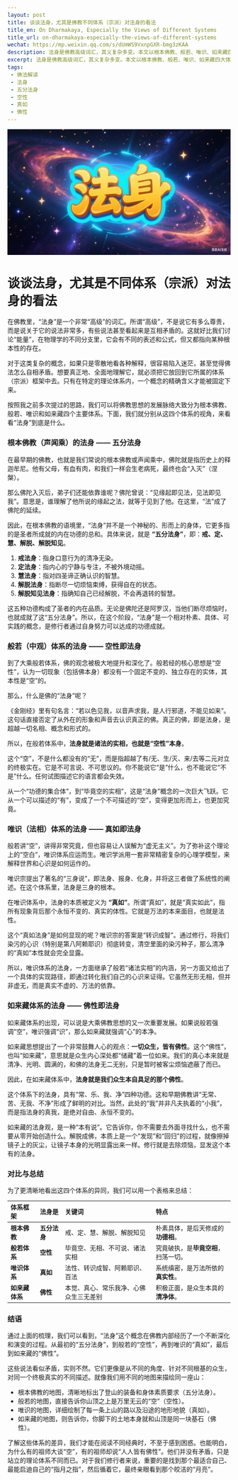 ```yaml
---
layout: post
title: 谈谈法身，尤其是佛教不同体系（宗派）对法身的看法
title_en: On Dharmakaya, Especially the Views of Different Systems
title_url: on-dharmakaya-especially-the-views-of-different-systems
wechat: https://mp.weixin.qq.com/s/dUmWS9VxnpGXR-bmg3zKAA
description: 法身是佛教高级词汇，其义复杂多变。本文以根本佛教、般若、唯识、如来藏四大体系为框架，分别阐述其对法身（五分法身、空性、真如、佛性）的独特解释，以助读者建立清晰的体系化认知。
excerpt: 法身是佛教高级词汇，其义复杂多变。本文以根本佛教、般若、唯识、如来藏四大体系为框架，分别阐述其对法身（五分法身、空性、真如、佛性）的独特解释，以助读者建立清晰的体系化认知。
tags:
 - 佛法解读
 - 法身
 - 五分法身
 - 空性
 - 真如
 - 佛性
---
```


![](../images/2025-07-18-20-11-15.png)

# 谈谈法身，尤其是不同体系（宗派）对法身的看法

在佛教里，“法身”是一个非常“高级”的词汇。所谓“高级”，不是说它有多么尊贵，而是说关于它的说法非常多，有些说法甚至看起来是互相矛盾的。这就好比我们讨论“能量”，在物理学的不同分支里，它会有不同的表述和公式，但又都指向某种根本性的存在。

对于这类复杂的概念，如果只是零散地看各种解释，很容易陷入迷茫，甚至觉得佛法怎么自相矛盾。想要真正地、全面地理解它，就必须把它放回到它所属的体系（宗派）框架中去。只有在特定的理论体系内，一个概念的精确含义才能被固定下来。

按照我之前多次提过的思路，我们可以将佛教思想的发展脉络大致分为根本佛教、般若、唯识和如来藏四个主要体系。下面，我们就分别从这四个体系的视角，来看看“法身”到底是什么。

### 根本佛教（声闻乘）的法身 —— 五分法身

在最早期的佛教，也就是我们常说的根本佛教或声闻乘中，佛陀就是指历史上的释迦牟尼。他有父母，有血有肉，和我们一样会生老病死，最终也会“入灭”（涅槃）。

那么佛陀入灭后，弟子们还能依靠谁呢？佛陀曾说：“见缘起即见法，见法即见我”。意思是，谁理解了他所说的缘起之法，就等于见到了他。在这里，“法”成了佛陀的延续。

因此，在根本佛教的语境里，“法身”并不是一个神秘的、形而上的身体，它更多指的是圣者所成就的内在功德的总和。具体来说，就是 **“五分法身”**，即：**戒、定、慧、解脱、解脱知见**。

1.  **戒法身**：指身口意行为的清净无染。
2.  **定法身**：指内心的宁静与专注，不被外境动摇。
3.  **慧法身**：指对四圣谛正确认识的智慧。
4.  **解脱法身**：指断尽一切烦恼束缚，获得自在的状态。
5.  **解脱知见法身**：指确知自己已经解脱，不会再退转的智慧。

这五种功德构成了圣者的内在品质。无论是佛陀还是阿罗汉，当他们断尽烦恼时，也就成就了这“五分法身”。所以，在这个阶段，“法身”是一个相对朴素、具体、可实践的概念，是修行者通过自身努力可以达成的功德成就。

### 般若（中观）体系的法身 —— 空性即法身

到了大乘般若体系，佛的观念被极大地提升和深化了。般若经的核心思想是“空性”，认为一切现象（包括佛本身）都没有一个固定不变的、独立存在的实体，其本性是“空”的。

那么，什么是佛的“法身”呢？

《金刚经》里有句名言：“若以色见我，以音声求我，是人行邪道，不能见如来”。这句话直接否定了从外在的形象和声音去认识真正的佛。真正的佛，即是法身，是超越一切名相、概念和形式的。

所以，在般若体系中，**法身就是诸法的实相，也就是“空性”本身**。

这个“空”，不是什么都没有的“无”，而是指超越了有/无、生/灭、来/去等二元对立的终极实在。它是不可言说、不可思议的。你不能说它“是”什么，也不能说它“不是”什么。任何试图描述它的语言都会失效。

从一个“功德的集合体”，到“毕竟空的实相”，这是“法身”概念的一次巨大飞跃。它从一个可以描述的“有”，变成了一个不可描述的“空”，变得更加形而上，也更加究竟。

### 唯识（法相）体系的法身 —— 真如即法身

般若讲“空”，讲得非常究竟，但也容易让人误解为“虚无主义”。为了弥补这个理论上的“空白”，唯识体系应运而生。唯识学派用一套非常精密复杂的心理学模型，来解释世界和心识是如何运作的。

唯识宗提出了著名的“三身说”，即法身、报身、化身，并将这三者做了系统性的阐述。在这个体系里，法身是三身的根本。

在唯识体系中，法身的本质被定义为 **“真如”**。所谓“真如”，就是“真实如此”，指所有现象背后那个永恒不变的、真实的体性。它就是万法的本来面目，也就是法性。

这个“真如法身”是如何显现的呢？唯识宗的答案是“转识成智”。通过修行，将我们染污的心识（特别是第八阿赖耶识）彻底转变，清空里面的染污种子，那么清净的“真如”本性就会完全显露。

所以，唯识体系的法身，一方面继承了般若“诸法实相”的内涵，另一方面又给出了一个具体的实现路径，即通过转化我们自己的心识来证得。它虽然无形无相，但并非虚无，而是真实不虚的、万法的依靠。

### 如来藏体系的法身 —— 佛性即法身

如来藏体系的出现，可以说是大乘佛教思想的又一次重要发展。如果说般若强调“空”，唯识强调“识”，那么如来藏就强调“心”的本净。

如来藏思想提出了一个非常鼓舞人心的观点：**一切众生，皆有佛性**。这个“佛性”，也叫“如来藏”，意思就是众生内心深处都“储藏”着一位如来。我们的真心本来就是清净、光明、圆满的，和佛的法身无二无别，只是暂时被客尘烦恼遮蔽了而已。

因此，在如来藏体系中，**法身就是我们众生本自具足的那个佛性**。

这个体系下的法身，具有“常、乐、我、净”四种功德。这和早期佛教讲“无常、苦、无我、不净”形成了鲜明的对比。当然，此处的“我”并非凡夫执着的“小我”，而是指法身的真我，是绝对自由、永恒不变的。

如来藏的法身观，是一种“本有说”。它告诉你，你不需要去外面寻找什么，也不需要从零开始创造什么。解脱成佛，本质上是一个“发现”和“回归”的过程，就像擦掉镜子上的灰尘，让镜子本身的光明显露出来一样。修行就是去除烦恼，显发这个本有的法身。

### 对比与总结

为了更清晰地看出这四个体系的异同，我们可以用一个表格来总结：

| 体系框架 | 法身是| 关键词 | 特点 |
| :--- | :--- | :--- | :--- |
| **根本佛教** | **五分法身** | 戒、定、慧、解脱、解脱知见 | 朴素具体，是后天修成的**功德相**。 |
| **般若体系** | **空性** | 毕竟空、无相、不可说、诸法实相 | 究竟破执，是**毕竟空相**，扫荡一切。 |
| **唯识体系**| **真如** | 法性、转识成智、阿赖耶识、百法 | 系统缜密，是万法所依的**真实性**。 |
| **如来藏体系** | **佛性** | 本觉、真心、常乐我净、心佛众生三无差别 | 积极正面，是众生本具的**清净体**。 |

### 结语

通过上面的梳理，我们可以看到，“法身”这个概念在佛教内部经历了一个不断深化和演变的过程。从最初的“五分法身”，到般若的“空性”，再到唯识的“真如”，最后到如来藏的“佛性”。

这些说法看似矛盾，实则不然。它们更像是从不同的角度、针对不同根基的众生，对同一个终极真实的不同描述。就像我们用不同的地图来描绘同一座山：

* 根本佛教的地图，清晰地标出了登山的装备和身体素质要求（五分法身）。
* 般若的地图，直接告诉你山顶之上是万里无云的“空”（空性）。
* 唯识的地图，详细绘制了每一条上山的路以及沿途的地形地貌（真如）。
* 如来藏的地图，则告诉你，你脚下的土地本身就和山顶是同一块基石（佛性）。

了解这些体系的差异，我们才能在阅读不同经典时，不至于感到困惑。也能明白，为什么有的祖师大谈“空”，有的祖师却说“人人皆有佛性”。他们并没有矛盾，只是站立的理论体系不同而已。对于我们修行者来说，重要的是找到那个最适合自己、最能启迪自己的“指月之指”，然后循着它，最终亲眼看到那个皎洁的“月亮”。

